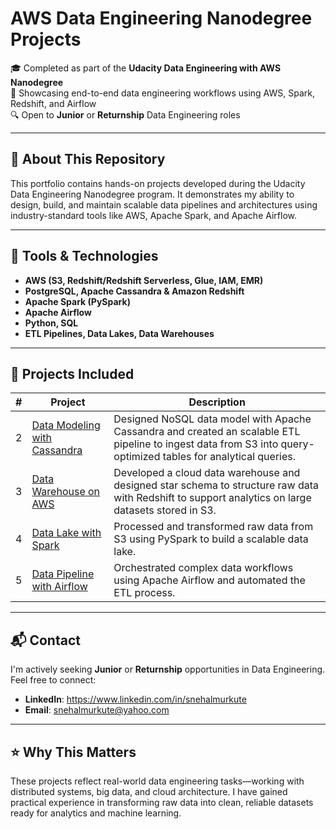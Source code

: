 # AWS Data Engineering Nanodegree Projects

🎓 Completed as part of the **Udacity Data Engineering with AWS Nanodegree**  
📌 Showcasing end-to-end data engineering workflows using AWS, Spark, Redshift, and Airflow  
🔍 Open to **Junior** or **Returnship** Data Engineering roles

---

## 🚀 About This Repository

This portfolio contains hands-on projects developed during the Udacity Data Engineering Nanodegree program. It demonstrates my ability to design, build, and maintain scalable data pipelines and architectures using industry-standard tools like AWS, Apache Spark, and Apache Airflow.

---

## 🧰 Tools & Technologies

- **AWS (S3, Redshift/Redshift Serverless, Glue, IAM, EMR)**
- **PostgreSQL, Apache Cassandra & Amazon Redshift**
- **Apache Spark (PySpark)**
- **Apache Airflow**
- **Python, SQL**
- **ETL Pipelines, Data Lakes, Data Warehouses**

---

## 📁 Projects Included

| # | Project | Description |
|--|---------|-------------|
| 2 | [Data Modeling with Cassandra](./1_data_modeling_redshift) | Designed NoSQL data model with Apache Cassandra and created an scalable ETL pipeline to ingest data from S3 into query-optimized tables for analytical queries. |
| 3 | [Data Warehouse on AWS](./2_data_warehouse_aws) | Developed a cloud data warehouse and designed star schema to structure raw data with Redshift to support analytics on large datasets stored in S3. |
| 4 | [Data Lake with Spark](./3_data_lake_spark) | Processed and transformed raw data from S3 using PySpark to build a scalable data lake. |
| 5 | [Data Pipeline with Airflow](./4_airflow_data_pipeline) | Orchestrated complex data workflows using Apache Airflow and automated the ETL process. |

---

## 📬 Contact

I'm actively seeking **Junior** or **Returnship** opportunities in Data Engineering. Feel free to connect:

- **LinkedIn**: https://www.linkedin.com/in/snehalmurkute
- **Email**: snehalmurkute@yahoo.com

---

## ⭐️ Why This Matters

These projects reflect real-world data engineering tasks—working with distributed systems, big data, and cloud architecture. I have gained practical experience in transforming raw data into clean, reliable datasets ready for analytics and machine learning.

